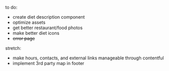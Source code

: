 to do:
- create diet description component
- optimize assets
- get better restaurant/food photos
- make better diet icons
- ~~error page~~

stretch:
- make hours, contacts, and external links manageable through contentful
- implement 3rd party map in footer